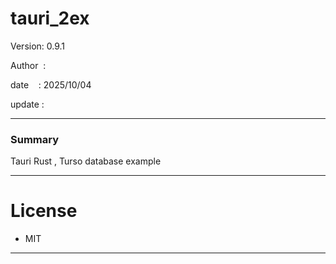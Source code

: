 ﻿# tauri_2ex

 Version: 0.9.1

 Author  : 

 date    : 2025/10/04

 update  :

***
### Summary

Tauri Rust , Turso database example

***
# License

* MIT

***

